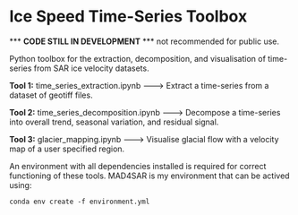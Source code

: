 # Ice Speed Time-Series Toolbox

*** **CODE STILL IN DEVELOPMENT** *** not recommended for public use.

Python toolbox for the extraction, decomposition, and visualisation of time-series from SAR ice velocity datasets.


**Tool 1:** time_series_extraction.ipynb ---> Extract a time-series from a dataset of geotiff files.

**Tool 2:** time_series_decomposition.ipynb ---> Decompose a time-series into overall trend, seasonal variation, and residual signal.

**Tool 3:** glacier_mapping.ipynb ---> Visualise glacial flow with a velocity map of a user specified region.

An environment with all dependencies installed is required for correct functioning of these tools. MAD4SAR is my environment that can be actived using:

    conda env create -f environment.yml
